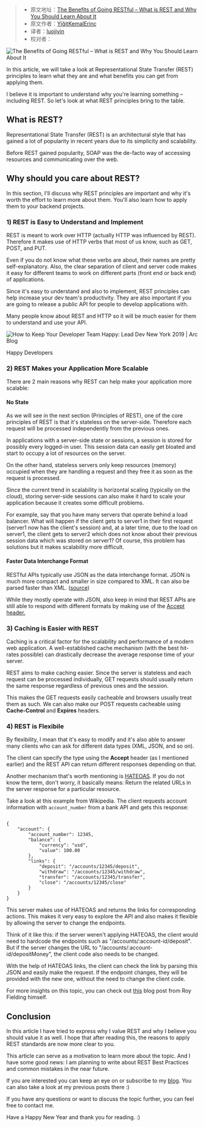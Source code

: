 > - 原文地址：[The Benefits of Going RESTful – What is REST and Why You Should Learn About It](https://www.freecodecamp.org/news/benefits-of-rest/)
> - 原文作者：[YiğitKemalErinç](https://www.freecodecamp.org/news/author/erinc/)
> - 译者：[luojiyin](https://github.com/luojiyin1987)
> - 校对者：

![The Benefits of Going RESTful – What is REST and Why You Should Learn About It](https://www.freecodecamp.org/news/content/images/size/w2000/2020/12/1_sPLooWMag11pjZnzYXIQCA.png)

In this article, we will take a look at Representational State Transfer (REST) principles to learn what they are and what benefits you can get from applying them.

I believe it is important to understand why you're learning something – including REST. So let's look at what REST principles bring to the table.

## What is REST?

Representational State Transfer (REST) is an architectural style that has gained a lot of popularity in recent years due to its simplicity and scalability.

Before REST gained popularity, SOAP was the de-facto way of accessing resources and communicating over the web.

## Why should you care about REST?

In this section, I'll discuss why REST principles are important and why it's worth the effort to learn more about them. You'll also learn how to apply them to your backend projects.

### 1) REST is Easy to Understand and Implement

REST is meant to work over HTTP (actually HTTP was influenced by REST). Therefore it makes use of HTTP verbs that most of us know, such as GET, POST, and PUT.

Even if you do not know what these verbs are about, their names are pretty self-explanatory. Also, the clear separation of client and server code makes it easy for different teams to work on different parts (front end or back end) of applications.

Since it's easy to understand and also to implement, REST principles can help increase your dev team's productivity. They are also important if you are going to release a public API for people to develop applications with.

Many people know about REST and HTTP so it will be much easier for them to understand and use your API.

![How to Keep Your Developer Team Happy: Lead Dev New York 2019 | Arc Blog](https://ucarecdn.com/f9a4640d-ba7f-4f85-82eb-901a56362a9a/)

Happy Developers

### 2) REST Makes your Application More Scalable

There are 2 main reasons why REST can help make your application more scalable:

#### No State

As we will see in the next section (Principles of REST), one of the core principles of REST is that it's stateless on the server-side. Therefore each request will be processed independently from the previous ones.

In applications with a server-side state or sessions, a session is stored for possibly every logged-in user. This session data can easily get bloated and start to occupy a lot of resources on the server.

On the other hand, stateless servers only keep resources (memory) occupied when they are handling a request and they free it as soon as the request is processed.

Since the current trend in scalability is horizontal scaling (typically on the cloud), storing server-side sessions can also make it hard to scale your application because it creates some difficult problems.

For example, say that you have many servers that operate behind a load balancer. What will happen if the client gets to server1 in their first request (server1 now has the client's session) and, at a later time, due to the load on server1, the client gets to server2 which does not know about their previous session data which was stored on server1? Of course, this problem has solutions but it makes scalability more difficult.

#### Faster Data Interchange Format

RESTful APIs typically use JSON as the data interchange format. JSON is much more compact and smaller in size compared to XML. It can also be parsed faster than XML. ([source](http://ijcsn.org/IJCSN-2014/3-4/JSON-vs-XML-A-Comparative-Performance-Analysis-of-Data-Exchange-Formats.pdf))

While they mostly operate with JSON, also keep in mind that REST APIs are still able to respond with different formats by making use of the [Accept header.](https://developer.mozilla.org/en-US/docs/Web/HTTP/Headers/Accept)

### 3) Caching is Easier with REST

Caching is a critical factor for the scalability and performance of a modern web application. A well-established cache mechanism (with the best hit-rates possible) can drastically decrease the average response time of your server.

REST aims to make caching easier. Since the server is stateless and each request can be processed individually, GET requests should usually return the same response regardless of previous ones and the session.

This makes the GET requests easily cacheable and browsers usually treat them as such. We can also make our POST requests cacheable using **Cache-Control** and **Expires** headers.

### 4) REST is Flexibile

By flexibility, I mean that it's easy to modify and it's also able to answer many clients who can ask for different data types (XML, JSON, and so on).

The client can specify the type using the **Accept** header (as I mentioned earlier) and the REST API can return different responses depending on that.

Another mechanism that's worth mentioning is [HATEOAS](https://www.wikiwand.com/en/HATEOAS#:~:text=Hypermedia%20as%20the%20Engine%20of,provide%20information%20dynamically%20through%20hypermedia.). If you do not know the term, don't worry, it basically means: Return the related URLs in the server response for a particular resource.

Take a look at this example from Wikipedia. The client requests account information with `account_number` from a bank API and gets this response:

```

{
    "account": {
        "account_number": 12345,
        "balance": {
            "currency": "usd",
            "value": 100.00
        },
        "links": {
            "deposit": "/accounts/12345/deposit",
            "withdraw": "/accounts/12345/withdraw",
            "transfer": "/accounts/12345/transfer",
            "close": "/accounts/12345/close"
        }
    }
}
```

This server makes use of HATEOAS and returns the links for corresponding actions. This makes it very easy to explore the API and also makes it flexible by allowing the server to change the endpoints.

Think of it like this: if the server weren't applying HATEOAS, the client would need to hardcode the endpoints such as "/accounts/:account-id/deposit". But if the server changes the URL to "/accounts/:account-id/depositMoney", the client code also needs to be changed.

With the help of HATEOAS links, the client can check the link by parsing this JSON and easily make the request. If the endpoint changes, they will be provided with the new one, without the need to change the client code.

For more insights on this topic, you can check out [this](https://roy.gbiv.com/untangled/2008/rest-apis-must-be-hypertext-driven) blog post from Roy Fielding himself.

## Conclusion

In this article I have tried to express why I value REST and why I believe you should value it as well. I hope that after reading this, the reasons to apply REST standards are now more clear to you.

This article can serve as a motivation to learn more about the topic. And I have some good news: I am planning to write about REST Best Practices and common mistakes in the near future.

If you are interested you can keep an eye on or subscribe to my [blog](http://erinc.io/). You can also take a look at my previous posts there :)

If you have any questions or want to discuss the topic further, you can feel free to contact me.

Have a Happy New Year and thank you for reading. :)
